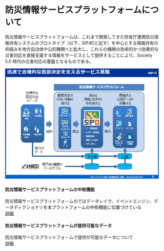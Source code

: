 # 防災情報サービスプラットフォームについて

防災情報サービスプラットフォームは、これまで開発してきた府省庁連携防災情報共有システムのプロトタイプ（以下、SIP4Dと記す）を中心とする情報共有の枠組みを地方自治体や公的機関へと拡大し、これらの機関の効率的かつ効果的な災害対応を直接支援する情報をサービスとして提供することにより、Society 5.0 時代の災害対応の基盤となるものである。

![SPF Image](./img/SPF_Main2.png)


#### 防災情報サービスプラットフォームの中核機能


防災情報サービスプラットフォ－ムのではデータレイク、イベントエンジン、データディクショナリを本プラットフォームの中核機能に位置づけている  
[詳細](./SPF_Central_Function/README.md)


#### 防災情報サービスプラットフォームが提供可能なデータ


防災情報サービスプラットフォ－ムで提供が可能なデータについて  
[詳細](./SPF_Data_Provided/README.md)
